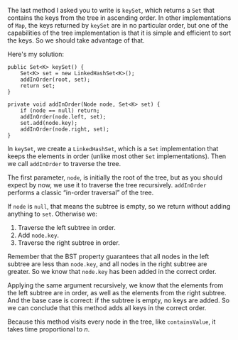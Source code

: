 The last method I asked you to write is `keySet`, which returns a `Set` that contains the keys from the tree in ascending order. In other implementations of `Map`, the keys returned by `keySet` are in no particular order, but one of the capabilities of the tree implementation is that it is simple and efficient to sort the keys. So we should take advantage of that.


Here's my solution:

```code
public Set<K> keySet() {
    Set<K> set = new LinkedHashSet<K>();
    addInOrder(root, set);
    return set;
}

private void addInOrder(Node node, Set<K> set) {
    if (node == null) return;
    addInOrder(node.left, set);
    set.add(node.key);
    addInOrder(node.right, set);        
}
```

In `keySet`, we create a `LinkedHashSet`, which is a `Set` implementation that keeps the elements in order (unlike most other `Set` implementations). Then we call `addInOrder` to traverse the tree.


The first parameter, `node`, is initially the root of the tree, but as you should expect by now, we use it to traverse the tree recursively. `addInOrder` performs a classic “in-order traversal” of the tree.

If `node` is `null`, that means the subtree is empty, so we return without adding anything to `set`. Otherwise we:



1.  Traverse the left subtree in order.
1.  Add `node.key`.
1.  Traverse the right subtree in order. 

Remember that the BST property guarantees that all nodes in the left subtree are less than `node.key`, and all nodes in the right subtree are greater. So we know that `node.key` has been added in the correct order.


Applying the same argument recursively, we know that the elements from the left subtree are in order, as well as the elements from the right subtree.  And the base case is correct: if the subtree is empty, no keys are added.  So we can conclude that this method adds all keys in the correct order.

Because this method visits every node in the tree, like `containsValue`, it takes time proportional to $n$.